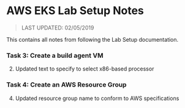 # AWS EKS Lab Setup Notes

> LAST UPDATED: 02/05/2019

This contains all notes from following the Lab Setup documentation.

### Task 3: Create a build agent VM

2. Updated text to specify to select x86-based processor

### Task 4: Create an AWS Resource Group

4. Updated resource group name to conform to AWS specifications
